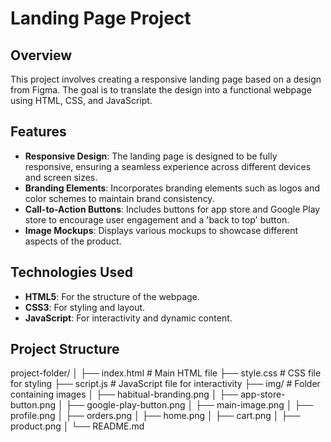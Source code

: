 # Landing Page Project

## Overview
This project involves creating a responsive landing page based on a design from Figma. The goal is to translate the design into a functional webpage using HTML, CSS, and JavaScript.

## Features
- **Responsive Design**: The landing page is designed to be fully responsive, ensuring a seamless experience across different devices and screen sizes.
- **Branding Elements**: Incorporates branding elements such as logos and color schemes to maintain brand consistency.
- **Call-to-Action Buttons**: Includes buttons for app store and Google Play store to encourage user engagement and a 'back to top' button.
- **Image Mockups**: Displays various mockups to showcase different aspects of the product.

## Technologies Used
- **HTML5**: For the structure of the webpage.
- **CSS3**: For styling and layout.
- **JavaScript**: For interactivity and dynamic content.

## Project Structure

project-folder/
│
├── index.html          # Main HTML file
├── style.css           # CSS file for styling
├── script.js           # JavaScript file for interactivity
├── img/                # Folder containing images
│   ├── habitual-branding.png
│   ├── app-store-button.png
│   ├── google-play-button.png
│   ├── main-image.png
│   ├── profile.png
│   ├── orders.png
│   ├── home.png
│   ├── cart.png
│   ├── product.png
│
└── README.md           
